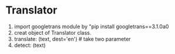 # Translator
<!-- Translation with python -->

1) import googletrans module by "pip install googletrans==3.1.0a0
2) creat object of Translator class.
3) translate: (text, dest='en') # take two parameter 
4) detect: (text)